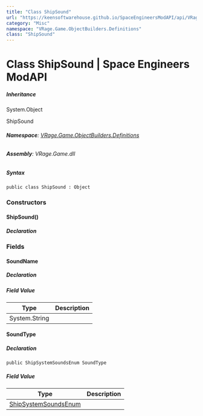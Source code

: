 ```yaml
---
title: "Class ShipSound"
url: "https://keensoftwarehouse.github.io/SpaceEngineersModAPI/api/VRage.Game.ObjectBuilders.Definitions.ShipSound.html"
category: "Misc"
namespace: "VRage.Game.ObjectBuilders.Definitions"
class: "ShipSound"
---
```


# Class ShipSound | Space Engineers ModAPI

##### Inheritance

System.Object

ShipSound

###### **Namespace**: [VRage.Game.ObjectBuilders.Definitions](https://keensoftwarehouse.github.io/SpaceEngineersModAPI/api/VRage.Game.ObjectBuilders.Definitions.html)

###### **Assembly**: VRage.Game.dll

##### Syntax

```
public class ShipSound : Object
```

### Constructors

#### ShipSound()

##### Declaration

### Fields

#### SoundName

##### Declaration

##### Field Value

| Type | Description |
| --- | --- |
| System.String |     |

#### SoundType

##### Declaration

```
public ShipSystemSoundsEnum SoundType
```

##### Field Value

| Type | Description |
| --- | --- |
| [ShipSystemSoundsEnum](https://keensoftwarehouse.github.io/SpaceEngineersModAPI/api/VRage.Game.ObjectBuilders.Definitions.ShipSystemSoundsEnum.html) |     |